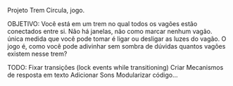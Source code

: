 Projeto Trem Circula, jogo.

OBJETIVO:
  Você está em um trem no qual todos os vagões estão conectados entre si. Não há janelas, não como marcar nenhum vagão.
  única medida que você pode tomar é ligar ou desligar as luzes do vagão. O jogo é, como você pode adivinhar sem sombra de 
  dúvidas quantos vagões existem nesse trem?

TODO:
  Fixar transições (lock events while transitioning)
  Criar Mecanismos de resposta em texto
  Adicionar Sons
  Modularizar código...
